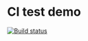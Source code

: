 # CI test demo

[![Build status](https://ci.appveyor.com/api/projects/status/evfyj2p7dk2o07uf?svg=true)](https://ci.appveyor.com/project/helka81/pure-functions)